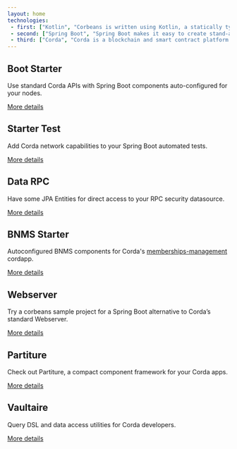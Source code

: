 ```yaml
---
layout: home
technologies:
 - first: ["Kotlin", "Corbeans is written using Kotlin, a statically typed programming language that runs on the JVM and works seamlessly with either Kotlin or Java-based apps."]
 - second: ["Spring Boot", "Spring Boot makes it easy to create stand-alone, production-grade Spring based Applications that you can 'just run'."]
 - third: ["Corda", "Corda is a blockchain and smart contract platform. As a blockchain platform Corda allows parties to transact directly, with value. Smart contracts allow Corda to do this using complex agreements and any asset type."]
---
```


<div class="row">
	<div class="col-md-4">
		<div class="panel panel-info">
		  <div class="panel-heading text-center"><h2>Boot Starter</h2></div>
		  <div class="panel-body">
			<p>Use standard Corda APIs with Spring Boot components auto-configured for your nodes.</p>
		  </div>
		  <div class="panel-footer text-right"><a href="docs/getting-started.html">More details</a></div>
		</div>
	</div>
	<div class="col-md-4">
		<div class="panel panel-info">
		  <div class="panel-heading text-center"><h2>Starter Test</h2></div>
		  <div class="panel-body">
			<p>Add Corda network capabilities to your Spring Boot automated tests.</p>
		  </div>
		  <div class="panel-footer text-right"><a href="docs/starter-test.html">More details</a></div>
		</div>
	</div>
	<div class="col-md-4">
		<div class="panel panel-info">
		  <div class="panel-heading text-center"><h2>Data RPC</h2></div>
		  <div class="panel-body">
			<p>Have some JPA Entities for direct access to your RPC security datasource.</p>
		  </div>
		  <div class="panel-footer text-right"><a href="docs/data-rpc.html">More details</a></div>
		</div>
	</div>
</div>
<div class="row">
	<div class="col-md-4">
		<div class="panel panel-info">
		  <div class="panel-heading text-center"><h2>BNMS Starter</h2></div>
		  <div class="panel-body">
			<p>Autoconfigured BNMS components for Corda's 
			<a href="https://github.com/manosbatsis/corda-solutions/tree/master/bn-apps/memberships-management">memberships-management</a> 
			cordapp.</p>
		  </div>
		  <div class="panel-footer text-right"><a href="docs/starter-bnms.html">More details</a></div>
		</div>
	</div>
	<div class="col-md-4">
		<div class="panel panel-info">
		  <div class="panel-heading text-center"><h2>Webserver</h2></div>
		  <div class="panel-body">
			<p>Try a corbeans sample project for a Spring Boot alternative to Corda’s standard Webserver.</p>
		  </div>
		  <div class="panel-footer text-right"><a href="docs/webserver.html">More details</a></div>
		</div>
	</div>
	<div class="col-md-4">
		<div class="panel panel-success">
		  <div class="panel-heading text-center"><h2>Partiture</h2></div>
		  <div class="panel-body">
			<p>Check out Partiture, a compact component framework for your Corda apps.</p>
		  </div>
		  <div class="panel-footer text-right"><a href="https://manosbatsis.github.io/partiture/">More details</a></div>
		</div>
	</div>
</div>
<div class="row">
	<div class="col-md-4">
	</div>
	<div class="col-md-4">
		<div class="panel panel-success">
		  <div class="panel-heading text-center"><h2>Vaultaire</h2></div>
		  <div class="panel-body">
			<p>Query DSL and data access utilities for Corda developers.</p>
		  </div>
		  <div class="panel-footer text-right"><a href="https://manosbatsis.github.io/vaultaire/">More details</a></div>
		</div>
	</div>
	<div class="col-md-4">
	</div>
</div>
